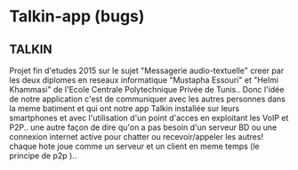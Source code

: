 # Talkin-app (bugs)

TALKIN 
--------
Projet fin d'etudes 2015 sur le sujet "Messagerie audio-textuelle" creer par les deux diplomes en reseaux informatique "Mustapha Essouri" et "Helmi Khammasi" de l'Ecole Centrale Polytechnique Privée de Tunis.. 
Donc l'idée de notre application c'est de communiquer avec les autres personnes dans la meme batiment et qui ont notre app Talkin installée sur leurs smartphones et avec l'utilisation d'un point d'acces en exploitant les VoIP et P2P..
une autre façon de dire qu'on a pas besoin d'un serveur BD ou une connexion internet active pour chatter ou recevoir/appeler les autres! chaque hote joue comme un serveur et un client en meme temps (le principe de p2p )..
